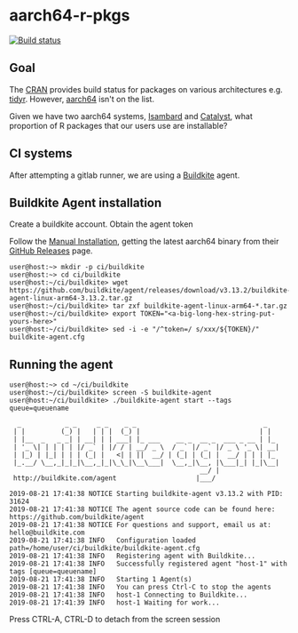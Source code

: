# aarch64-r-pkgs

[![Build status](https://badge.buildkite.com/89378f203c5c234f50ec8afbc6c10a7339605db0106beb6277.svg)](https://buildkite.com/christopheredsall/aarch64-r-pks)

## Goal

The [CRAN](https://cran.r-project.org) provides build status for packages on various architectures e.g. 
[tidyr](https://cran.r-project.org/web/checks/check_results_tidyr.html). However, [aarch64](https://en.wikipedia.org/wiki/ARM_architecture#ARMv8_architectures) isn't on the list.

Given we have two aarch64 systems, [Isambard](https://gw4.ac.uk/isambard/) and 
[Catalyst](https://www.hpe.com/us/en/newsroom/press-release/2018/04/academia-and-industry-collaborate-to-drive-uk-supercomputer-adoption.html), 
what proportion of R packages that our users use are installable?

## CI systems

After attempting a gitlab runner, we are using a [Buildkite](https://buildkite.com) agent.

## Buildkite Agent installation

Create a buildkite account. Obtain the agent token

Follow the [Manual Installation](https://buildkite.com/docs/agent/v3/installation), getting the latest aarch64 binary from 
their [GitHub Releases](https://github.com/buildkite/agent/releases) page.

```ShellSession
user@host:~> mkdir -p ci/buildkite
user@host:~> cd ci/buildkite
user@host:~/ci/buildkite> wget https://github.com/buildkite/agent/releases/download/v3.13.2/buildkite-agent-linux-arm64-3.13.2.tar.gz
user@host:~/ci/buildkite> tar zxf buildkite-agent-linux-arm64-*.tar.gz
user@host:~/ci/buildkite> export TOKEN="<a-big-long-hex-string-put-yours-here>"
user@host:~/ci/buildkite> sed -i -e "/^token=/ s/xxx/${TOKEN}/" buildkite-agent.cfg
```

## Running the agent

```ShellSession
user@host:~> cd ~/ci/buildkite
user@host:~/ci/buildkite> screen -S buildkite-agent
user@host:~/ci/buildkite> ./buildkite-agent start --tags queue=queuename

  _           _ _     _ _    _ _                                _
 | |         (_) |   | | |  (_) |                              | |
 | |__  _   _ _| | __| | | ___| |_ ___    __ _  __ _  ___ _ __ | |_
 | '_ \| | | | | |/ _` | |/ / | __/ _ \  / _` |/ _` |/ _ \ '_ \| __|
 | |_) | |_| | | | (_| |   <| | ||  __/ | (_| | (_| |  __/ | | | |_
 |_.__/ \__,_|_|_|\__,_|_|\_\_|\__\___|  \__,_|\__, |\___|_| |_|\__|
                                                __/ |
 http://buildkite.com/agent                    |___/

2019-08-21 17:41:38 NOTICE Starting buildkite-agent v3.13.2 with PID: 31624
2019-08-21 17:41:38 NOTICE The agent source code can be found here: https://github.com/buildkite/agent
2019-08-21 17:41:38 NOTICE For questions and support, email us at: hello@buildkite.com
2019-08-21 17:41:38 INFO   Configuration loaded path=/home/user/ci/buildkite/buildkite-agent.cfg
2019-08-21 17:41:38 INFO   Registering agent with Buildkite...
2019-08-21 17:41:38 INFO   Successfully registered agent "host-1" with tags [queue=queuename]
2019-08-21 17:41:38 INFO   Starting 1 Agent(s)
2019-08-21 17:41:38 INFO   You can press Ctrl-C to stop the agents
2019-08-21 17:41:38 INFO   host-1 Connecting to Buildkite... 
2019-08-21 17:41:39 INFO   host-1 Waiting for work... 
```
Press CTRL-A, CTRL-D to detach from the screen session
